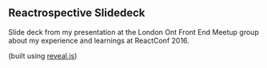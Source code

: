 ## Reactrospective Slidedeck

Slide deck from my presentation at the London Ont Front End Meetup group about my experience and learnings at ReactConf 2016.

(built using [reveal.js](http://lab.hakim.se/reveal-js/#/))